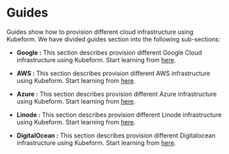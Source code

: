 # Guides

Guides show how to provision different cloud infrastructure using Kubeform. We have divided guides section into the following sub-sections:

- **Google :** This section describes provision different Google Cloud infrastructure using Kubeform. Start learning from [here](/docs/guides/google/README.md).

- **AWS :** This section describes provision different AWS infrastructure using Kubeform. Start learning from [here](/docs/guides/aws/README.md).

- **Azure :** This section describes provision different Azure infrastructure using Kubeform. Start learning from [here](/docs/guides/azure/README.md).

- **Linode :** This section describes provision different Linode infrastructure using Kubeform. Start learning from [here](/docs/guides/linode/README.md).

- **DigitalOcean :** This section describes provision different Digitalocean infrastructure using Kubeform. Start learning from [here](/docs/guides/digitalocean/README.md).
